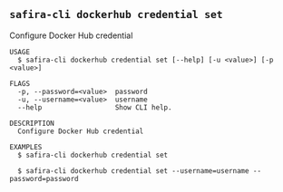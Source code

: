 <!-- order:13 -->
<!-- PLEASE! Don't edit this file, auto generated! -->

## `safira-cli dockerhub credential set`

Configure Docker Hub credential

```
USAGE
  $ safira-cli dockerhub credential set [--help] [-u <value>] [-p <value>]

FLAGS
  -p, --password=<value>  password
  -u, --username=<value>  username
  --help                  Show CLI help.

DESCRIPTION
  Configure Docker Hub credential

EXAMPLES
  $ safira-cli dockerhub credential set

  $ safira-cli dockerhub credential set --username=username --password=password
```
